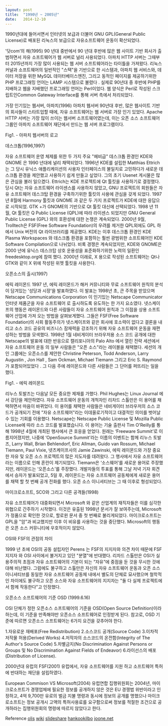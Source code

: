```yaml
---
layout: post
title:  "1990년 ~ 2005년"
date:   2014-12-10
---
```


<p class="intro"><span class="dropcap">1</span>990년대에 들어서면서 인터넷의 보급과 더불어 GNU GPL(General Public License)로 배포된 리눅스의 보급으로 자유소프트웨어 운동이 확산되었다.

<p class="intro"><span class="dropcap">'닷</span>com’의 해(1995) 90 년대 중반에서 90 년대 후반에 많은 웹 사이트 기반 회사가 출범하면서 자유 소프트웨어가 웹 서버로 널리 사용되었다. 아파치 HTTP 서버는 그때부터 2015년까지 가장 많이 사용되는 웹 서버 소프트웨어라는 타이틀을 가져왔다. 리눅스 커널과 소프트웨어의 일반적인 "스택"을 기반으로 한 시스템과, 아파치 웹 서비스와, 데이터 저장을 위한 MySQL 데이터베이스엔진, 그리고 동적인 페이지를 제공하기위한 PHP 프로그래밍 언어는 LAMP 시스템으로 불렸다 . 실제로 90년대 중 후반에 PHP를 지배하고 웹을 지배했던 프로그래밍 언어는 Perl이었다. 웹 양식은 Perl로 작성된 스크립트인Common Gateway Interface를 통해 서버 측에서 처리되었다.

<p class="intro"><span class="dropcap">가</span>장 인기있는 웹서버, 아파치(1996) 아파치 웹서버 90년대 후반, 많은 웹사이트 기반의 회사들이 스타트업할 때에, 자유 소프트웨어는 웹 서버로 가장 인기 있었다. Apache HTTP 서버는 가장 많이 쓰이는 웹서버 소프트웨어였는데, 이는 오픈 소스 소프트웨어 그룹인 아파치 소프트웨어 재단에서 만드는 웹 서버 프로그램이다.
<p></p>
<img src="{{ '/assets/img/apache.png' | prepend: site.baseurl }}" alt="">
<figcaption>Fig1. - 아파치 웹서버의 로고</figcaption>
<p></p>
데스크톱(1996,1997)
<p class="intro"><span class="dropcap">자</span>유 소프트웨어 운영 체제를 위한 두 가지 주요 "헤비급" 데스크톱 환경인 KDE와 GNOME 은 1990 년대에 널리 채택되었다. 1996년 KDE를 설립한 Matthias Ettrich는 그 당시 유닉스 애플리케이션의 사용자 인터페이스의 불일치로 고민하다가 새로운 데스크톱 환경을 제안했고 사용하기 쉽게 만들고 싶었다. 그의 초기 Usenet 게시물은 많은 관심을 불러 일으켰다. Ettrich는 KDE 프로젝트에 Qt 툴킷을 사용하기로 결정했다. 당시 Qt는 자유 소프트웨어 라이센스를 사용하지 않았고, GNU 프로젝트의 회원들은 자유 소프트웨어 데스크탑 환경을 구축하기위한 툴킷의 사용에 관심을 갖게 되었다. 1997년 8월에 Harmony 툴킷과 GNOME 과 같은 두 가지 프로젝트가 KDE에 대한 응답으로 시작되었. GTK +가 GNOME의 기반으로 Qt 툴킷 대신에 선택되었다. 1998 년 11 월, Qt 툴킷은 Q Public License (QPL)에 따라 라이센스 되었지만 GNU General Public License (GPL) 와의 호환성에 대한 논쟁은 계속되었다. 2000년 9월, Trolltech은 FSF(Free Software Foundation)의 우려를 제거한 QPL외에도 GPL 하에서 Unix 버전의 Qt 라이브러리를 제공했다. KDE는 이후 데스크톱 환경인 KDE Plasma Workspaces 와 데스크톱 환경을 포함하는 훨씬 광범위한 소프트웨어인 KDE Software Compilation으로 나뉘었다. 비록 경쟁은 계속되었지만, KDE와 GNOME은 2000 년에 유닉스 데스크탑 상호 운용성을 표준화하기위한 노력의 일환인 freedesktop.org에 참여 했다. 2000년 이래로, X 용으로 작성된 소프트웨어는 Qt나 GTK와 같이 X 위에 작성된 위젯 툴킷을 사용한다.

오픈소스의 출시(1997)
<p class="intro"><span class="dropcap">에</span>릭 레이몬드 1997 년, 에릭 레이몬드가 해커 커뮤니티와 무료 소프트웨어 원칙의 분석이 담겨있는 ‘성당과 시장’을 발표하였다. 이 발표는 1998년 초, 큰 주목을 받았으며 Netscape Communications Corporation 이 인기있는 Netscape Communicator 인터넷 제품군을 자유 소프트웨어 로 출시하도록 유도하는 한 가지 요소였다. 넷스케이프의 행동은 레이몬드와 다른 사람들이 자유 소프트웨어 원칙과 그 이점을 상용 소프트웨어 산업에 가져 오는 방법을 살펴보게했다. 그들은 FSF(Free Software Foundation)의 사회 활동주의가 넷스케이프와 같은 회사에 호소력이 없다고 결론을 내리고 소스 코드 공유의 비즈니스 잠재력을 강조하기 위해 자유 소프트웨어 운동을 재편성하는 방법을 모색했다. 1998년 1월 네비게이터 브라우저용 소스 코드 공개에 대한 Netscape의 발표에 대한 반응으로 캘리포니아의 Palo Alto 에서 열린 전략 세션에서 자유 소프트웨어 운동 의 일부 사람들은 "오픈 소스"라는 레이블을 채택했다. 세션의 개인 그룹에는 오픈소스를 제안한 Christine Peterson, Todd Anderson, Larry Augustin , Jon Hall , Sam Ockman, Michael Tiemann 그리고 Eric S. Raymond가 포함되어있었다 . 그 다음 주에 레이몬드와 다른 사람들은 그 단어를 퍼뜨리는 일을 했다.
<p></p>
<img src="{{ '/assets/img/reimond.png' | prepend: site.baseurl }}" alt="">
<figcaption>Fig1. - 에릭 레이몬드</figcaption>
<p></p>
리누스 토발즈는 다음날 모든 중요한 제재를 가했다. Phil Hughes는 Linux Journal 에서 강단을 제안하였다. 자유 소프트웨어 운동의 개척자인 리차드 스톨만은 이 용어를 채택하면서 마음이 바뀌었다. 이 용어를 채택한 사람들은 네비게이터 브라우저의 소스 코드가 공개되기 전에 "자유 소프트웨어"라는 이데올로기적이고 대결적인 의미를 벗어날 수 있는 기회를 이용했다. Netscape는 Netscape Public License 및 Mozilla Public License에 따라 소스 코드를 발표했습니다. 이 용어는 기술 출판사 Tim O'Reilly를 통해 1998년 4월에 개최된 행사에서 큰 호응을 얻었다. 원래는 ‘Freeware Summit’로 이름지어졌지만, 나중에 ‘OpenSource Summit'라는 이름의 이벤트는 함께 리누스 토발즈, Larry Wall, Brian Behlendorf, Eric Allman, Guido van Rossum, Michael Tiemann, Paul Vixie, 넷츠케이프사의 Jamie Zawinski, 에릭 레이몬드와 가장 중요한 자유 및 오픈 소스 프로젝트의 많은 지도자를 데려왔다. 그 행사에서 자유 소프트웨어라는 이름으로 인해 혼란이 제기되었다. Tiemann은 ‘소스웨어’를 새로운 용어로 주장했지만, 레이몬드는 ‘오픈소스’를 주장했다. 개발자들의 투표를 통해 그날 저녁 기자 회견에서 승자가 발표되었고, 5일 후, 레이몬드는 자유 소프트웨어 공동체에게 새로운 용어를 채택 할 첫 번째 공개 전화를 했다. 오픈 소스 이니셔티브는 그 때 이후로 형성되었다.

마이크로소프트, SCO와 그리고 다른 공격들(1998)
<p class="intro"><span class="dropcap">자</span>유 소프트웨어가 대중화되면서 Microsoft 와 같은 산업계의 재직자들은 이를 심각한 위협으로 간주하기 시작했다. 이것은 유출된 1998년 문서가 잘 보여주는데, Microsoft가 정품으로 확인한 것으로, 할로윈 문서 중 첫 번째로 불리게되었다. 마이크로소프트는 GPL을 "암"과 비교했지만 이후 이 비유를 사용하는 것을 중단했다. Microsoft의 행동은 오픈 소스 커뮤니티에 우호적이지 않았다.

OSI와 FSF의 관점의 차이
<p class="intro"><span class="dropcap">1</span>999 년 초에 OSI의 공동 설립자인 Perens 는 FSF의 지지자와 의견 차이 때문에 FSF 지지자 와 OSI 사이에서 불거지고 있던 "분열"에 반대했다. 리차드 스톨만은 OSI가 실용주의적 초점과 자유 소프트웨어의 기본이 되는 “자유”에 중점을 둔 것을 무시한 것에 대해 비난했다. 그럼에도 불구하고 스톨만은 자신의 자유 소프트웨어 운동과 오픈 소스 이니셔티브를 동일한 자유 소프트웨어 공동체 내에서 별도의 단체로 묘사했으며 철학적인 차이에도 불구하고 오픈 소스와 자유 소프트웨어의 지지자는 "둘 다 실제 프로젝트에서 함께 작동한다"고 인정했다.

오픈소스 소프트웨어의 기준 OSD (1999.6.16)
<p class="intro"><span class="dropcap">O</span>SI 단체가 정한 오픈소스 소프트웨어의 기준을 OSD(Open Source Definition)이라 하는데, 이 기준을 만족해야만 오픈소스 소프트웨어로 인정받게 된다. 참고로, OSD 기준에 따르면 오픈소스 소프트웨어는 6가지 요건을 갖추어야 한다.

1.자유로운 재배포(Free Redistribution)
2.소스코드 공개(Source Code)
3.이차적 저작물 허용(Derived Works)
4.저작자의 소스코드의 온전함(Integrity of The Author's Source Code)
5.차별금지(No Discrimination Against Persons or Groups 및 No Discrimination Against Fields of Endeavor)
6.라이선스의 배포(Distribution of License).

2000년대 유럽의 FSF(2001) 유럽에서, 자유 소프트웨어를 지원 하고 소프트웨어 특허에 반대하는 재단을 설립하였다.

European Commison VS Microsoft(2004) 유럽연합 집행위원회는 2004년, 마이크로소프트가 경쟁업체에 필요한 정보를 공개하지 않은 것은 EU 경쟁법 위반이라고 인정하고, 4억 9,700만 유로의 벌금 지불 명령과 동시에 정보의 공개를 명했으나 마이크로소프트는 정보 공개시 고액의 특허사용료를 요구함으로써 정보를 적절한 조건으로 공개하라는 집행위원회의 명령에 따르지 않았다고 한다.
</p>

Reference
[olis](https://www.olis.or.kr/license/introduction.do)
[wiki](https://ko.wikipedia.org/wiki/%EC%98%A4%ED%94%88_%EC%86%8C%EC%8A%A4)
[slideshare](https://www.slideshare.net/JerryJeong2/ss-58804386)
[hankookilbo](http://www.hankookilbo.com/News/Read/201804070914926234)
[joone.net](http://www.ohmynews.com/NWS_Web/view/at_pg.aspx?CNTN_CD=A0000256248)
